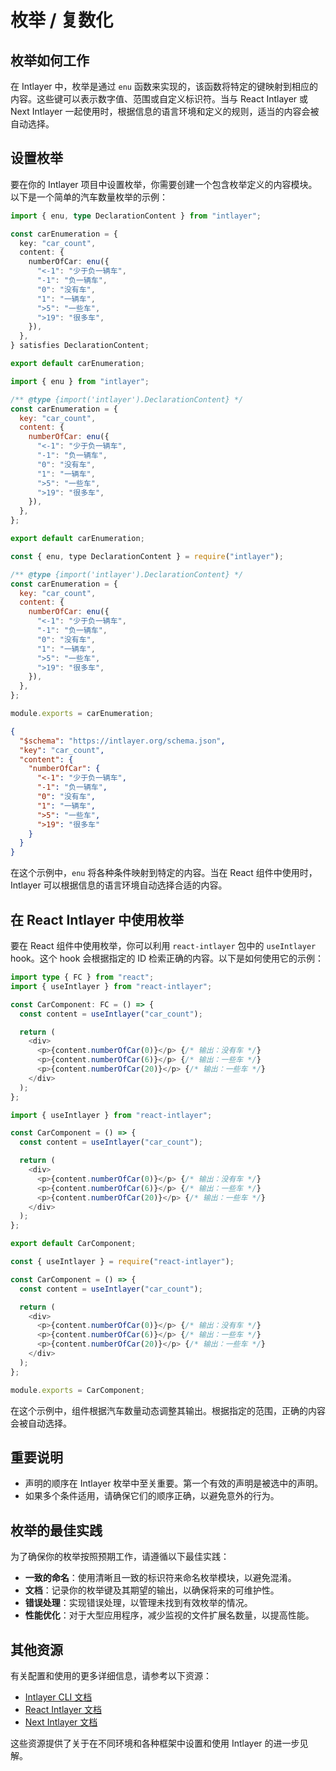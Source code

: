 # 枚举 / 复数化

## 枚举如何工作

在 Intlayer 中，枚举是通过 `enu` 函数来实现的，该函数将特定的键映射到相应的内容。这些键可以表示数字值、范围或自定义标识符。当与 React Intlayer 或 Next Intlayer 一起使用时，根据信息的语言环境和定义的规则，适当的内容会被自动选择。

## 设置枚举

要在你的 Intlayer 项目中设置枚举，你需要创建一个包含枚举定义的内容模块。以下是一个简单的汽车数量枚举的示例：

```typescript fileName="**/*.content.ts" contentDeclarationFormat="typescript"
import { enu, type DeclarationContent } from "intlayer";

const carEnumeration = {
  key: "car_count",
  content: {
    numberOfCar: enu({
      "<-1": "少于负一辆车",
      "-1": "负一辆车",
      "0": "没有车",
      "1": "一辆车",
      ">5": "一些车",
      ">19": "很多车",
    }),
  },
} satisfies DeclarationContent;

export default carEnumeration;
```

```javascript fileName="**/*.content.mjs" contentDeclarationFormat="esm"
import { enu } from "intlayer";

/** @type {import('intlayer').DeclarationContent} */
const carEnumeration = {
  key: "car_count",
  content: {
    numberOfCar: enu({
      "<-1": "少于负一辆车",
      "-1": "负一辆车",
      "0": "没有车",
      "1": "一辆车",
      ">5": "一些车",
      ">19": "很多车",
    }),
  },
};

export default carEnumeration;
```

```javascript fileName="**/*.content.cjs" contentDeclarationFormat="commonjs"
const { enu, type DeclarationContent } = require("intlayer");

/** @type {import('intlayer').DeclarationContent} */
const carEnumeration = {
  key: "car_count",
  content: {
    numberOfCar: enu({
      "<-1": "少于负一辆车",
      "-1": "负一辆车",
      "0": "没有车",
      "1": "一辆车",
      ">5": "一些车",
      ">19": "很多车",
    }),
  },
};

module.exports = carEnumeration;
```

```json fileName="**/*.content.json" contentDeclarationFormat="json"
{
  "$schema": "https://intlayer.org/schema.json",
  "key": "car_count",
  "content": {
    "numberOfCar": {
      "<-1": "少于负一辆车",
      "-1": "负一辆车",
      "0": "没有车",
      "1": "一辆车",
      ">5": "一些车",
      ">19": "很多车"
    }
  }
}
```

在这个示例中，`enu` 将各种条件映射到特定的内容。当在 React 组件中使用时，Intlayer 可以根据信息的语言环境自动选择合适的内容。

## 在 React Intlayer 中使用枚举

要在 React 组件中使用枚举，你可以利用 `react-intlayer` 包中的 `useIntlayer` hook。这个 hook 会根据指定的 ID 检索正确的内容。以下是如何使用它的示例：

```typescript fileName="**/*.tsx" codeFormat="typescript"
import type { FC } from "react";
import { useIntlayer } from "react-intlayer";

const CarComponent: FC = () => {
  const content = useIntlayer("car_count");

  return (
    <div>
      <p>{content.numberOfCar(0)}</p> {/* 输出：没有车 */}
      <p>{content.numberOfCar(6)}</p> {/* 输出：一些车 */}
      <p>{content.numberOfCar(20)}</p> {/* 输出：一些车 */}
    </div>
  );
};
```

```javascript fileName="**/*.mjx" codeFormat="esm"
import { useIntlayer } from "react-intlayer";

const CarComponent = () => {
  const content = useIntlayer("car_count");

  return (
    <div>
      <p>{content.numberOfCar(0)}</p> {/* 输出：没有车 */}
      <p>{content.numberOfCar(6)}</p> {/* 输出：一些车 */}
      <p>{content.numberOfCar(20)}</p> {/* 输出：一些车 */}
    </div>
  );
};

export default CarComponent;
```

```javascript fileName="**/*.cjs" codeFormat="commonjs"
const { useIntlayer } = require("react-intlayer");

const CarComponent = () => {
  const content = useIntlayer("car_count");

  return (
    <div>
      <p>{content.numberOfCar(0)}</p> {/* 输出：没有车 */}
      <p>{content.numberOfCar(6)}</p> {/* 输出：一些车 */}
      <p>{content.numberOfCar(20)}</p> {/* 输出：一些车 */}
    </div>
  );
};

module.exports = CarComponent;
```

在这个示例中，组件根据汽车数量动态调整其输出。根据指定的范围，正确的内容会被自动选择。

## 重要说明

- 声明的顺序在 Intlayer 枚举中至关重要。第一个有效的声明是被选中的声明。
- 如果多个条件适用，请确保它们的顺序正确，以避免意外的行为。

## 枚举的最佳实践

为了确保你的枚举按照预期工作，请遵循以下最佳实践：

- **一致的命名**：使用清晰且一致的标识符来命名枚举模块，以避免混淆。
- **文档**：记录你的枚举键及其期望的输出，以确保将来的可维护性。
- **错误处理**：实现错误处理，以管理未找到有效枚举的情况。
- **性能优化**：对于大型应用程序，减少监视的文件扩展名数量，以提高性能。

## 其他资源

有关配置和使用的更多详细信息，请参考以下资源：

- [Intlayer CLI 文档](https://github.com/aymericzip/intlayer/blob/main/docs/zh/intlayer_cli.md)
- [React Intlayer 文档](https://github.com/aymericzip/intlayer/blob/main/docs/zh/intlayer_with_create_react_app.md)
- [Next Intlayer 文档](https://github.com/aymericzip/intlayer/blob/main/docs/zh/intlayer_with_nextjs_15.md)

这些资源提供了关于在不同环境和各种框架中设置和使用 Intlayer 的进一步见解。
